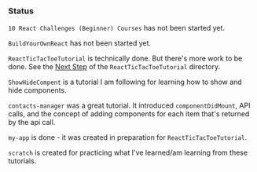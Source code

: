 ### Status

`10 React Challenges (Beginner) Courses` has not been started yet.

`BuildYourOwnReact` has not been started yet.

`ReactTicTacToeTutorial` is technically done. But there's more work to be done. 
See the [Next Step](https://github.com/JamieBort/LearningDirectory/tree/master/JavaScript/Libraries/React/ReactTicTacToeTutorial#next-steps) of the `ReactTicTacToeTutorial` directory.

`ShowHideCompent` is a tutorial I am following for learning how to show and hide components.

`contacts-manager` was a great tutorial. It introduced `componentDidMount`, API calls, and the concept of adding components for each item that's returned by the api call.

`my-app` is done - it was created in preparation for `ReactTicTacToeTutorial`.

`scratch` is created for practicing what I've learned/am learning from these tutorials.